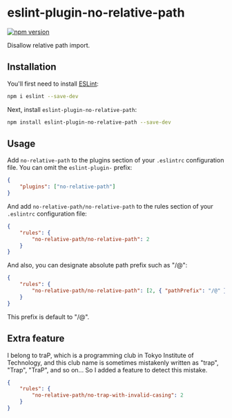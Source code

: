 # eslint-plugin-no-relative-path

[![npm version](https://badge.fury.io/js/eslint-plugin-no-relative-path.svg)](https://badge.fury.io/js/eslint-plugin-no-relative-path)

Disallow relative path import.

## Installation

You'll first need to install [ESLint](https://eslint.org/):

```sh
npm i eslint --save-dev
```

Next, install `eslint-plugin-no-relative-path`:

```sh
npm install eslint-plugin-no-relative-path --save-dev
```

## Usage

Add `no-relative-path` to the plugins section of your `.eslintrc` configuration file. You can omit the `eslint-plugin-` prefix:

```json
{
	"plugins": ["no-relative-path"]
}
```

And add `no-relative-path/no-relative-path` to the rules section of your `.eslintrc` configuration file:

```json
{
	"rules": {
		"no-relative-path/no-relative-path": 2
	}
}
```

And also, you can designate absolute path prefix such as "/@":

```json
{
	"rules": {
		"no-relative-path/no-relative-path": [2, { "pathPrefix": "/@" }]
	}
}
```

This prefix is default to "/@".

## Extra feature

I belong to traP, which is a programming club in Tokyo Institute of Technology, and this club name is sometimes mistakenly written as "trap", "Trap", "TraP", and so on... So I added a feature to detect this mistake.

```json
{
	"rules": {
		"no-relative-path/no-trap-with-invalid-casing": 2
	}
}
```
